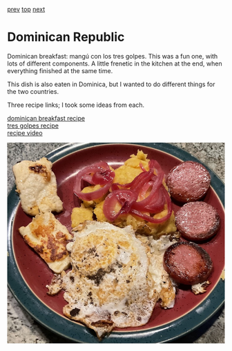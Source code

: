 [prev](dominica.md)
[top](../index.md)
[next](../e/east_timor.md)
# Dominican Republic

Dominican breakfast: mangu&#769; con los tres golpes. This was a fun
one, with lots of different components. A little frenetic in the
kitchen at the end, when everything finished at the same time.

This dish is also eaten in Dominica, but I wanted to do different things for the two countries.

Three recipe links; I took some ideas from each.

[dominican breakfast recipe](https://tropicalcheese.com/recipes/breakfast/traditional-dominican-breakfast)<br>
[tres golpes recipe](https://www.sidechef.com/recipes/47485/mang_tres_golpes_dominican_breakfast/)<br>
[recipe video](https://youtu.be/THppTz5QDV8)

![breakfast](images/dominican_republic.jpeg)
 